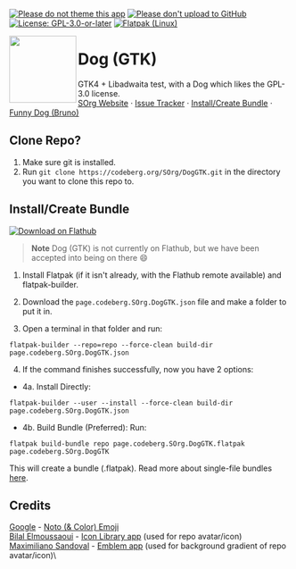 <!--
> **Warning*
> <br/>**DogGTK as of now is in maintenance mode.**
-->
[![Please do not theme this app](https://stopthemingmy.app/badge.svg)](https://stopthemingmy.app)
[![Please don't upload to GitHub](https://nogithub.codeberg.page/badge.svg)](https://nogithub.codeberg.page)
[![License: GPL-3.0-or-later](https://codeberg.org/SOrg/RepoContent/raw/branch/content/svgs/GPLv3OrLaterBadge.svg)](https://codeberg.org/SOrg/DogQt/src/branch/main/LICENSE)
[![Flatpak (Linux)](https://img.shields.io/static/v1?message=Flatpak&color=4A90D9&logo=Flatpak&logoColor=FFFFFF&label=Build%20A)](#install-create-bundle)

<img style="vertical-align: middle;" src="https://codeberg.org/SOrg/DogGTK/raw/branch/main/data/icons/hicolor/scalable/apps/page.codeberg.SOrg.DogGTK.svg" width="120" height="120" align="left">

# Dog (GTK)
GTK4 + Libadwaita test, with a Dog which likes the GPL-3.0 license.</br>[SOrg Website](https://sorg.codeberg.page) · [Issue Tracker](https://codeberg.org/SOrg/DogGTK/issues) · [Install/Create Bundle](#install-create-bundle) · [Funny Dog (Bruno)](https://codeberg.org/SOrg/DogGTK/raw/branch/main/src/images/bjrunoada.jpg)
</div>

## Clone Repo?
1. Make sure git is installed.
2. Run ```git clone https://codeberg.org/SOrg/DogGTK.git``` in the directory you want to clone this repo to.

## Install/Create Bundle

[![Download on Flathub](https://dl.flathub.org/assets/badges/flathub-badge-en.svg)](https://flathub.org/apps/page.codeberg.SOrg.DogGTK)

> **Note**
> Dog (GTK) is not currently on Flathub, but we have been accepted into being on there :smile:

1. Install Flatpak (if it isn't already, with the Flathub remote available) and flatpak-builder.

2. Download the ```page.codeberg.SOrg.DogGTK.json``` file and make a folder to put it in.

3. Open a terminal in that folder and run:
```
flatpak-builder --repo=repo --force-clean build-dir page.codeberg.SOrg.DogGTK.json
```

4. If the command finishes successfully, now you have 2 options:
* 4a. Install Directly: 
```
flatpak-builder --user --install --force-clean build-dir page.codeberg.SOrg.DogGTK.json
```

* 4b. Build Bundle (Preferred): Run: 
```
flatpak build-bundle repo page.codeberg.SOrg.DogGTK.flatpak page.codeberg.SOrg.DogGTK
``` 
This will create a bundle (.flatpak). Read more about single-file bundles [here](https://docs.flatpak.org/en/latest/single-file-bundles.html).

## Credits
[Google](https://about.google) - [Noto (& Color) Emoji](https://github.com/googlefonts/noto-emoji)\
[Bilal Elmoussaoui](https://belmoussaoui.com) - [Icon Library app](https://flathub.org/apps/org.gnome.design.IconLibrary) (used for repo avatar/icon)\
[Maximiliano Sandoval](https://gitlab.gnome.org/msandova) - [Emblem app](https://flathub.org/apps/org.gnome.design.Emblem) (used for background gradient of repo avatar/icon)\